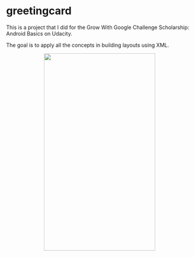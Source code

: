 # greetingcard

This is a project that I did for the Grow With Google Challenge Scholarship: Android Basics on Udacity.

The goal is to apply all the concepts in building layouts using XML.

<p align="center">
  <kbd><img width="300" height="533" src="https://i.imgur.com/qP4mgOv.jpg"></kbd>
</p>
